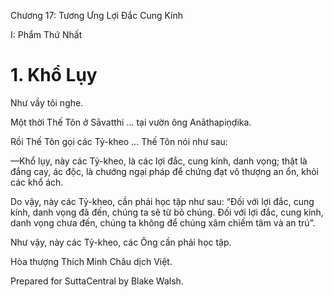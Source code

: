  

Chương 17: Tương Ưng Lợi Ðắc Cung Kính

I: Phẩm Thứ Nhất

# 1\. Khổ Lụy

Như vầy tôi nghe.

Một thời Thế Tôn ở Sāvatthi … tại vườn ông Anāthapiṇḍika.

Rồi Thế Tôn gọi các Tỷ-kheo … Thế Tôn nói như sau:

—Khổ lụy, này các Tỷ-kheo, là các lợi đắc, cung kính, danh vọng; thật là đắng cay, ác độc, là chướng ngại pháp để chứng đạt vô thượng an ổn, khỏi các khổ ách.

Do vậy, này các Tỷ-kheo, cần phải học tập như sau: “Ðối với lợi đắc, cung kính, danh vọng đã đến, chúng ta sẽ từ bỏ chúng. Ðối với lợi đắc, cung kính, danh vọng chưa đến, chúng ta không để chúng xâm chiếm tâm và an trú”.

Như vậy, này các Tỷ-kheo, các Ông cần phải học tập.

Hòa thượng Thích Minh Châu dịch Việt.

Prepared for SuttaCentral by Blake Walsh.